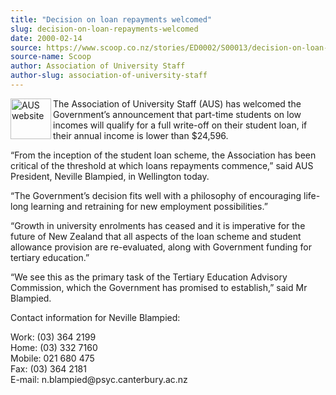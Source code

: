 ```yaml
---
title: "Decision on loan repayments welcomed"
slug: decision-on-loan-repayments-welcomed
date: 2000-02-14
source: https://www.scoop.co.nz/stories/ED0002/S00013/decision-on-loan-repayments-welcomed.htm
source-name: Scoop
author: Association of University Staff
author-slug: association-of-university-staff
---
```


<p><img align="left" width="65" height="65" src="http://www.aus.ac.nz/graphics/auslogo.gif" alt="AUS website" border="0"></p>

<p>The Association of
University Staff (AUS) has welcomed the Government’s
announcement that part-time students on low incomes will
qualify for a full write-off on their student loan, if their
annual income is lower than $24,596.</p>

<p>“From the inception
of the student loan scheme, the Association has been
critical of the threshold at which loans repayments
commence,” said AUS President, Neville Blampied, in
Wellington today.</p>

<p>“The Government’s decision fits well
with a philosophy of encouraging life-long learning and
retraining for new employment possibilities.”</p>

<p>“Growth in
university enrolments has ceased and it is imperative for
the future of New Zealand that all aspects of the loan
scheme and student allowance provision are re-evaluated,
along with Government funding for tertiary education.”</p>

<p>“We
see this as the primary task of the Tertiary Education
Advisory Commission, which the Government has promised to
establish,” said Mr Blampied.</p>

<p>Contact information for
Neville Blampied:</p>

<p>Work:   	(03) 364 2199<br>Home: 		(03)
332 7160<br>Mobile:	021 680 475<br>Fax:		(03) 364
2181<br>E-mail:		n.blampied@psyc.canterbury.ac.nz<br><p>
         
